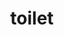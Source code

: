 ---
layout: objects
title: toilet
emoji: toilet
permalink: 🚽.html
image: assets/img/3moji/toilet.png
---